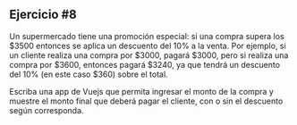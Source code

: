 ## Ejercicio #8

Un supermercado tiene una promoción especial: si una compra supera los $3500 entonces se aplica un descuento del 10% a la venta. Por ejemplo, si un cliente realiza una compra por $3000, pagará $3000, pero si realiza una compra por $3600, entonces pagará $3240, ya que tendrá un descuento del 10% (en este caso $360) sobre el total.

Escriba una app de Vuejs que permita ingresar el monto de la compra y muestre el monto final que deberá pagar el cliente, con o sin el descuento según corresponda.